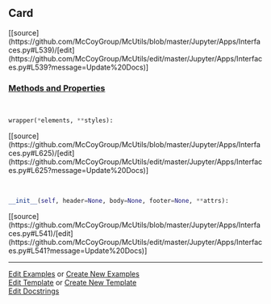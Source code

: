 ## <a id="McUtils.Jupyter.Apps.Interfaces.Card">Card</a> 
<div class="docs-source-link" markdown="1">
[[source](https://github.com/McCoyGroup/McUtils/blob/master/Jupyter/Apps/Interfaces.py#L539)/[edit](https://github.com/McCoyGroup/McUtils/edit/master/Jupyter/Apps/Interfaces.py#L539?message=Update%20Docs)]
</div>



<div class="collapsible-section">
 <div class="collapsible-section collapsible-section-header" markdown="1">
 
### <a class="collapse-link" data-toggle="collapse" href="#methods">Methods and Properties</a> <a class="float-right" data-toggle="collapse" href="#methods"><i class="fa fa-chevron-down"></i></a>

 </div>
 <div class="collapsible-section collapsible-section-body collapse" id="methods" markdown="1">

<a id="McUtils.Jupyter.JHTML.JHTML.JHTML.Bootstrap.Card" class="docs-object-method">&nbsp;</a> 
```python
wrapper(*elements, **styles): 
```
<div class="docs-source-link" markdown="1">
[[source](https://github.com/McCoyGroup/McUtils/blob/master/Jupyter/Apps/Interfaces.py#L625)/[edit](https://github.com/McCoyGroup/McUtils/edit/master/Jupyter/Apps/Interfaces.py#L625?message=Update%20Docs)]
</div>

<a id="McUtils.Jupyter.Apps.Interfaces.Card.__init__" class="docs-object-method">&nbsp;</a> 
```python
__init__(self, header=None, body=None, footer=None, **attrs): 
```
<div class="docs-source-link" markdown="1">
[[source](https://github.com/McCoyGroup/McUtils/blob/master/Jupyter/Apps/Interfaces.py#L541)/[edit](https://github.com/McCoyGroup/McUtils/edit/master/Jupyter/Apps/Interfaces.py#L541?message=Update%20Docs)]
</div>

 </div>
</div>




___

[Edit Examples](https://github.com/McCoyGroup/McUtils/edit/gh-pages/ci/examples/McUtils/Jupyter/Apps/Interfaces/Card.md) or 
[Create New Examples](https://github.com/McCoyGroup/McUtils/new/gh-pages/?filename=ci/examples/McUtils/Jupyter/Apps/Interfaces/Card.md) <br/>
[Edit Template](https://github.com/McCoyGroup/McUtils/edit/gh-pages/ci/docs/McUtils/Jupyter/Apps/Interfaces/Card.md) or 
[Create New Template](https://github.com/McCoyGroup/McUtils/new/gh-pages/?filename=ci/docs/templates/McUtils/Jupyter/Apps/Interfaces/Card.md) <br/>
[Edit Docstrings](https://github.com/McCoyGroup/McUtils/edit/master/Jupyter/Apps/Interfaces.py#L539?message=Update%20Docs)